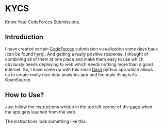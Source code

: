 # KYCS
Know Your CodeForces Submissions.

## Introduction
I have created certain [CodeForces](https://codeforces.com/) submission visualization some days back (can be found [here](https://github.com/JeetKaria06/CF_Submissions/tree/master/Submission_Visualization)). And getting a really positive response, I thought of combining all of them at one place and make them easy to use which obviously needs deploying to web which needs nothing more than a good internet. So, I have come up with this small [Dash](https://dash.plotly.com/) python app which allows us to create really nice data analytics app and the main thing is its OpenSource.

## How to Use?
Just follow the instructions written in the top left corner of the [page](https://kycs.herokuapp.com/) when the app gets lauched from the web. 

The instructions look something like this:

